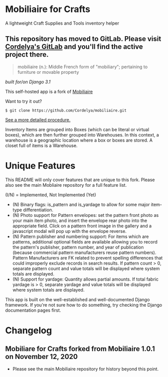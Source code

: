 # Mobiliaire for Crafts
A lightweight Craft Supplies and Tools inventory helper

## This repository has moved to GitLab. Please visit [Cordelya's GitLab](https://gitlab.com/cordelya) and you'll find the active project there.

> mobiliaire (n.): Middle French form of "mobiliary"; pertaining to furniture or movable property

*built for/on Django 3.1*

This self-hosted app is a fork of [Mobiliaire](https://github.com/Cordelya/mobiliaire)

Want to try it out? 

````
$ git clone https://github.com/Cordelya/mobiliaire.git
````
[See a more detailed procedure.](https://github.com/Cordelya/mobiliaire/wiki/getStarted)

Inventory Items are grouped into Boxes (which can be literal or virtual boxes), which are then further grouped into Warehouses. In this context, a warehouse is a geographic location where a box or boxes are stored. A closet full of items is a Warehouse. 

# Unique Features
This README will only cover features that are unique to this fork. Please also see the main Mobliaire repository for a full feature list.

(I/N) = Implemented, Not Implemented (Yet)

* (N) Binary flags: is_pattern and is_yardage to allow for some major item-type differentiation.
* (N) Photo support for Pattern envelopes: set the pattern front photo as your main item photo, and insert the envelope rear photo into the appropriate field. Click on a pattern front image in the gallery and a javascript modal will pop up with the envelope reverse.
* (N) Pattern publisher and numbering support: For items which are patterns, additional optional fields are available allowing you to record the pattern's publisher, pattern number, and year of publication (because commercial pattern manufacturers reuse pattern numbers). Pattern Manufacturers are FK related to prevent spelling differences that could improperly exclude records in search results. If pattern count > 0, separate pattern count and value totals will be displayed where system totals are displayed.
* (N) Support for yardage: Quantity allows partial amounts. If total fabric yardage is > 0, separate yardage and value totals will be displayed where system totals are displayed.

This app is built on the well-established and well-documented Django framework. If you're not sure how to do something, try checking the Django documentation pages first.

# Changelog #
## Mobiliare for Crafts forked from Mobiliaire 1.0.1 on November 12, 2020

* Please see the main Mobiliaire repository for history beyond this point.

